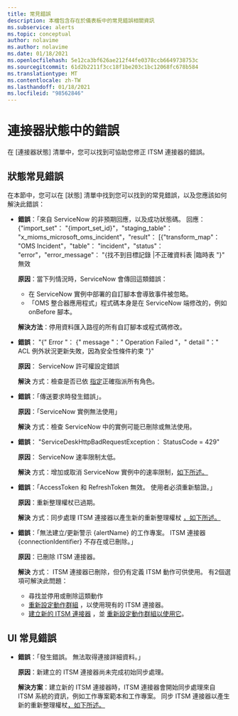 ```yaml
---
title: 常見錯誤
description: 本檔包含存在於儀表板中的常見錯誤相關資訊
ms.subservice: alerts
ms.topic: conceptual
author: nolavime
ms.author: nolavime
ms.date: 01/18/2021
ms.openlocfilehash: 5e12ca3bf626ae212f44fe0378ccb6649738753c
ms.sourcegitcommit: 61d2b2211f3cc18f1be203c1bc12068fc678b584
ms.translationtype: MT
ms.contentlocale: zh-TW
ms.lasthandoff: 01/18/2021
ms.locfileid: "98562846"
---
```

# <a name="errors-in-the-connector-status"></a>連接器狀態中的錯誤

在 [連接器狀態] 清單中，您可以找到可協助您修正 ITSM 連接器的錯誤。

## <a name="status-common-errors"></a>狀態常見錯誤

在本節中，您可以在 [狀態] 清單中找到您可以找到的常見錯誤，以及您應該如何解決此錯誤：

*  **錯誤**：「來自 ServiceNow 的非預期回應，以及成功狀態碼。 回應： {"import_set"： "{import_set_id}"，"staging_table"： "x_mioms_microsoft_oms_incident"，"result"： [{"transform_map"： "OMS Incident"，"table"： "incident"，"status"： "error"，"error_message"： "{找不到目標記錄 |不正確資料表 |臨時表 "}" 無效

    **原因**：當下列情況時，ServiceNow 會傳回這類錯誤：
    * 在 ServiceNow 實例中部署的自訂腳本會導致事件被忽略。
    * 「OMS 整合器應用程式」程式碼本身是在 ServiceNow 端修改的，例如 onBefore 腳本。

    **解決方法**：停用資料匯入路徑的所有自訂腳本或程式碼修改。

* **錯誤**： "{" Error "： {" message "：" Operation Failed "，" detail "：" ACL 例外狀況更新失敗，因為安全性條件約束 "}"

    **原因**： ServiceNow 許可權設定錯誤

    **解決** 方式：檢查是否已依 [指定](itsmc-connections-servicenow.md#install-the-user-app-and-create-the-user-role)正確指派所有角色。

* **錯誤**：「傳送要求時發生錯誤」。

    **原因**：「ServiceNow 實例無法使用」

    **解決** 方式：檢查 ServiceNow 中的實例可能已刪除或無法使用。

* **錯誤**： "ServiceDeskHttpBadRequestException： StatusCode = 429"

    **原因**： ServiceNow 速率限制太低。

    **解決** 方式：增加或取消 ServiceNow 實例中的速率限制，[如下所述。](https://docs.servicenow.com/bundle/london-application-development/page/integrate/inbound-rest/task/investigate-rate-limit-violations.html)

* **錯誤**：「AccessToken 和 RefreshToken 無效。 使用者必須重新驗證。」

    **原因**：重新整理權杖已過期。

    **解決** 方式：同步處理 ITSM 連接器以產生新的重新整理權杖 [，如下所述。](./itsmc-resync-servicenow.md)

* **錯誤**：「無法建立/更新警示 {alertName} 的工作專案。 ITSM 連接器 {connectionIdentifier} 不存在或已刪除。」

    **原因**：已刪除 ITSM 連接器。

    **解決** 方式： ITSM 連接器已刪除，但仍有定義 ITSM 動作可供使用。 有2個選項可解決此問題：
  * 尋找並停用或刪除這類動作
  * [重新設定動作群組](./itsmc-definition.md#create-itsm-work-items-from-azure-alerts) ，以使用現有的 ITSM 連接器。
  * [建立新的 ITSM 連接器](./itsmc-definition.md#create-an-itsm-connection) ，並 [重新設定動作群組以使用它](itsmc-definition.md#create-itsm-work-items-from-azure-alerts)。

## <a name="ui-common-errors"></a>UI 常見錯誤

* **錯誤**：「發生錯誤。 無法取得連接詳細資料。」

    **原因**：新建立的 ITSM 連接器尚未完成初始同步處理。

    **解決方案**：建立新的 ITSM 連接器時，ITSM 連接器會開始同步處理來自 ITSM 系統的資訊，例如工作專案範本和工作專案。 同步 ITSM 連接器以產生新的重新整理權杖[，如下所述。](./itsmc-resync-servicenow.md)
